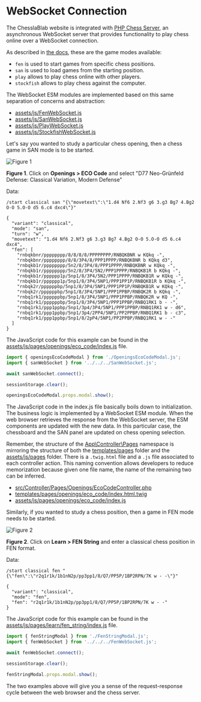 # WebSocket Connection

The ChesslaBlab website is integrated with [PHP Chess Server](https://chesslablab.github.io/chess-server/), an asynchronous WebSocket server that provides functionality to play chess online over a WebSocket connection.

As described in [the docs](https://chesslablab.github.io/chess-server/start/), these are the game modes available:

- `fen` is used to start games from specific chess positions.
- `san` is used to load games from the starting position.
- `play` allows to play chess online with other players.
- `stockfish` allows to play chess against the computer.

The WebSocket ESM modules are implemented based on this same separation of concerns and abstraction:

- [assets/js/FenWebSocket.js](https://github.com/chesslablab/website/blob/main/assets/js/FenWebSocket.js)
- [assets/js/SanWebSocket.js](https://github.com/chesslablab/website/blob/main/assets/js/SanWebSocket.js)
- [assets/js/PlayWebSocket.js](https://github.com/chesslablab/website/blob/main/assets/js/PlayWebSocket.js)
- [assets/js/StockfishWebSocket.js](https://github.com/chesslablab/website/blob/main/assets/js/StockfishWebSocket.js)

Let's say you wanted to study a particular chess opening, then a chess game in SAN mode is to be started.

![Figure 1](https://raw.githubusercontent.com/chesslablab/website/main/docs/websocket-connection_01.png)

**Figure 1**. Click on **Openings > ECO Code** and select "D77 Neo-Grünfeld Defense: Classical Variation, Modern Defense"

Data:

```text
/start classical san "{\"movetext\":\"1.d4 Nf6 2.Nf3 g6 3.g3 Bg7 4.Bg2 O-O 5.O-O d5 6.c4 dxc4\"}"
```

```text
{
  "variant": "classical",
  "mode": "san",
  "turn": "w",
  "movetext": "1.d4 Nf6 2.Nf3 g6 3.g3 Bg7 4.Bg2 O-O 5.O-O d5 6.c4 dxc4",
  "fen": [
    "rnbqkbnr/pppppppp/8/8/8/8/PPPPPPPP/RNBQKBNR w KQkq -",
    "rnbqkbnr/pppppppp/8/8/3P4/8/PPP1PPPP/RNBQKBNR b KQkq d3",
    "rnbqkb1r/pppppppp/5n2/8/3P4/8/PPP1PPPP/RNBQKBNR w KQkq -",
    "rnbqkb1r/pppppppp/5n2/8/3P4/5N2/PPP1PPPP/RNBQKB1R b KQkq -",
    "rnbqkb1r/pppppp1p/5np1/8/3P4/5N2/PPP1PPPP/RNBQKB1R w KQkq -",
    "rnbqkb1r/pppppp1p/5np1/8/3P4/5NP1/PPP1PP1P/RNBQKB1R b KQkq -",
    "rnbqk2r/ppppppbp/5np1/8/3P4/5NP1/PPP1PP1P/RNBQKB1R w KQkq -",
    "rnbqk2r/ppppppbp/5np1/8/3P4/5NP1/PPP1PPBP/RNBQK2R b KQkq -",
    "rnbq1rk1/ppppppbp/5np1/8/3P4/5NP1/PPP1PPBP/RNBQK2R w KQ -",
    "rnbq1rk1/ppppppbp/5np1/8/3P4/5NP1/PPP1PPBP/RNBQ1RK1 b - -",
    "rnbq1rk1/ppp1ppbp/5np1/3p4/3P4/5NP1/PPP1PPBP/RNBQ1RK1 w - d6",
    "rnbq1rk1/ppp1ppbp/5np1/3p4/2PP4/5NP1/PP2PPBP/RNBQ1RK1 b - c3",
    "rnbq1rk1/ppp1ppbp/5np1/8/2pP4/5NP1/PP2PPBP/RNBQ1RK1 w - -"
  ]
}
```

The JavaScript code for this example can be found in the [assets/js/pages/openings/eco_code/index.js](https://github.com/chesslablab/website/blob/main/assets/js/pages/openings/eco_code/index.js) file.

```js
import { openingsEcoCodeModal } from './OpeningsEcoCodeModal.js';
import { sanWebSocket } from '../../../SanWebSocket.js';

await sanWebSocket.connect();

sessionStorage.clear();

openingsEcoCodeModal.props.modal.show();
```

The JavaScript code in the index.js file basically boils down to initialization. The business logic is implemented by a WebSocket ESM module. When the web browser retrieves the response from the WebSocket server, the ESM components are updated with the new data. In this particular case, the chessboard and the SAN panel are updated on chess opening selection.

Remember, the structure of the [App\Controller\Pages](https://github.com/chesslablab/website/tree/main/src/Controller/Pages) namespace is mirroring the structure of both the [templates/pages](https://github.com/chesslablab/website/tree/main/templates/pages) folder and the [assets/js/pages](https://github.com/chesslablab/website/tree/main/assets/js/pages) folder. There is a `.twig.html` file and a `.js` file associated to each controller action. This naming convention allows developers to reduce memorization because given one file name, the name of the remaining two can be inferred.

- [src/Controller/Pages/Openings/EcoCodeController.php](https://github.com/chesslablab/website/blob/main/src/Controller/Pages/Openings/EcoCodeController.php)
- [templates/pages/openings/eco_code/index.html.twig](https://github.com/chesslablab/website/blob/main/templates/pages/openings/eco_code/index.html.twig)
- [assets/js/pages/openings/eco_code/index.js](https://github.com/chesslablab/website/blob/main/assets/js/pages/openings/eco_code/index.js)

Similarly, if you wanted to study a chess position, then a game in FEN mode needs to be started.

![Figure 2](https://raw.githubusercontent.com/chesslablab/website/main/docs/websocket-connection_02.png)

**Figure 2**. Click on **Learn > FEN String** and enter a classical chess position in FEN format.

Data:

```text
/start classical fen "{\"fen\":\"r2q1r1k/1b1nN2p/pp3pp1/8/Q7/PP5P/1BP2RPN/7K w - -\"}"
```

```text
{
  "variant": "classical",
  "mode": "fen",
  "fen": "r2q1r1k/1b1nN2p/pp3pp1/8/Q7/PP5P/1BP2RPN/7K w - -"
}
```

The JavaScript code for this example can be found in the [assets/js/pages/learn/fen_string/index.js](https://github.com/chesslablab/website/blob/main/assets/js/pages/learn/fen_string/index.js) file.

```js
import { fenStringModal } from './FenStringModal.js';
import { fenWebSocket } from '../../../FenWebSocket.js';

await fenWebSocket.connect();

sessionStorage.clear();

fenStringModal.props.modal.show();
```

The two examples above will give you a sense of the request-response cycle between the web browser and the chess server.
